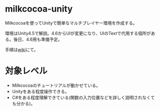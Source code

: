 milkcocoa-unity
===============

Milkcocoaを使ってUnityで簡単なマルチプレイヤー環境を作成する。

環境はUnity4.5で解説。4.6からUIが変更になり、UIのTextで代用する個所がある。後日、4.6用も準備予定。

手順は[wiki](https://github.com/tanakaedu/milkcocoa-unity/wiki)にて。

# 対象レベル
- Milkcocoaのチュートリアルが動かせている。
- Unityをある程度操作できる。
- C#をある程度理解できている(関数の入力位置などを詳しく説明されなくても分かる)。

